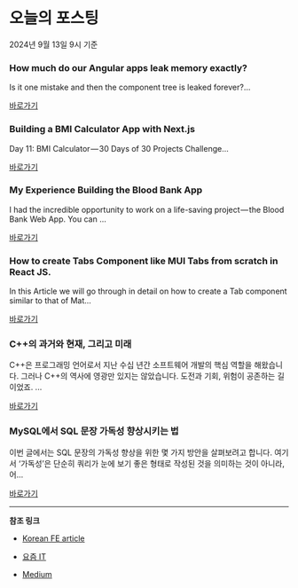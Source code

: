 # 오늘의 포스팅 
2024년 9월 13일 9시 기준 

### How much do our Angular apps leak memory exactly? 

 Is it one mistake and then the component tree is leaked forever?... 

 [바로가기](https://medium.com/m/signin?actionUrl=https%3A%2F%2Fmedium.com%2F_%2Fbookmark%2Fp%2F3ff1afd660cb&operation=register&redirect=https%3A%2F%2Fitnext.io%2Fhow-much-do-our-angular-apps-leak-memory-exactly-3ff1afd660cb&source=------javascript---0-84----------javascript------bookmark_preview----f6a5f7ce_0cca_4197_aa4a_9eab559e8a12-------) 

### Building a BMI Calculator App with Next.js 

 Day 11: BMI Calculator — 30 Days of 30 Projects Challenge... 

 [바로가기](https://medium.com/m/signin?actionUrl=https%3A%2F%2Fmedium.com%2F_%2Fbookmark%2Fp%2Fdd75f9a40414&operation=register&redirect=https%3A%2F%2Fasharibali.medium.com%2Fbuilding-a-bmi-calculator-app-with-next-js-dd75f9a40414&source=---------0-84----------typescript------bookmark_preview----a5250ab3_cf5b_400b_b6ff_b17d13c67d1d-------) 

### My Experience Building the Blood Bank App 

 I had the incredible opportunity to work on a life-saving project — the Blood Bank Web App. You can ... 

 [바로가기](https://medium.com/m/signin?actionUrl=https%3A%2F%2Fmedium.com%2F_%2Fbookmark%2Fp%2Ff3e6bf7c6440&operation=register&redirect=https%3A%2F%2Fmedium.com%2F%40ayeshaquazi04%2Fmy-experience-building-the-blood-bank-app-f3e6bf7c6440&source=---------0-84----------frontend------bookmark_preview----7d6c2004_3e23_4490_98e7_9eb1cee11b0e-------) 

### How to create Tabs Component like MUI Tabs from scratch in React JS. 

 In this Article we will go through in detail on how to create a Tab component similar to that of Mat... 

 [바로가기](https://medium.com/m/signin?actionUrl=https%3A%2F%2Fmedium.com%2F_%2Fbookmark%2Fp%2F11e6cba4c51a&operation=register&redirect=https%3A%2F%2Fmedium.com%2F%40sriramhssagar%2Fhow-to-create-tabs-component-like-mui-tabs-from-scratch-in-react-js-11e6cba4c51a&source=------reactjs---0-84----------reactjs------bookmark_preview----d6a5663c_3d0c_44eb_8878_85b0d1080066-------) 

### C++의 과거와 현재, 그리고 미래 

 C++은 프로그래밍 언어로서 지난 수십 년간 소프트웨어 개발의 핵심 역할을 해왔습니다. 그러나 C++의 역사에 영광만 있지는 않았습니다. 도전과 기회, 위험이 공존하는 길이었죠. ... 

 [바로가기](https://yozm.wishket.com/magazine/detail/2761/) 

### MySQL에서 SQL 문장 가독성 향상시키는 법 

 이번 글에서는 SQL 문장의 가독성 향상을 위한 몇 가지 방안을 살펴보려고 합니다. 여기서 ‘가독성’은 단순히 쿼리가 눈에 보기 좋은 형태로 작성된 것을 의미하는 것이 아니라, 어... 

 [바로가기](https://yozm.wishket.com/magazine/detail/2758/) 

---

**참조 링크**

- [Korean FE article](https://kofearticle.substack.com) 

- [요즘 IT](https://yozm.wishket.com/magazine) 

- [Medium](https://medium.com) 

